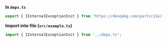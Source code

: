 **In `deps.ts`**

```ts
export { IInternalExceptionInit } from "https://denopkg.com/partic11e/internal/mod.ts";
```

**Import into file (`src/example.ts`)**

```ts
import { IInternalExceptionInit } from "../deps.ts";
```

